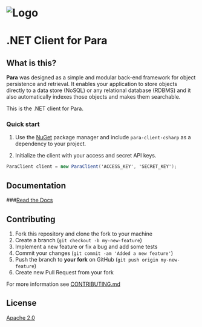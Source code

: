 ![Logo](https://s3-eu-west-1.amazonaws.com/org.paraio/para.png)
============================

# .NET Client for Para


## What is this?

**Para** was designed as a simple and modular back-end framework for object persistence and retrieval.
It enables your application to store objects directly to a data store (NoSQL) or any relational database (RDBMS)
and it also automatically indexes those objects and makes them searchable.

This is the .NET client for Para.

### Quick start

1. Use the [NuGet](https://www.nuget.org/) package manager and include `para-client-csharp` as a 
dependency to your project.

2. Initialize the client with your access and secret API keys.
```csharp
ParaClient client = new ParaClient('ACCESS_KEY', 'SECRET_KEY');
```

## Documentation

###[Read the Docs](http://paraio.org/docs)

## Contributing

1. Fork this repository and clone the fork to your machine
2. Create a branch (`git checkout -b my-new-feature`)
3. Implement a new feature or fix a bug and add some tests
4. Commit your changes (`git commit -am 'Added a new feature'`)
5. Push the branch to **your fork** on GitHub (`git push origin my-new-feature`)
6. Create new Pull Request from your fork

For more information see [CONTRIBUTING.md](https://github.com/Erudika/para/blob/master/CONTRIBUTING.md)

## License
[Apache 2.0](LICENSE)